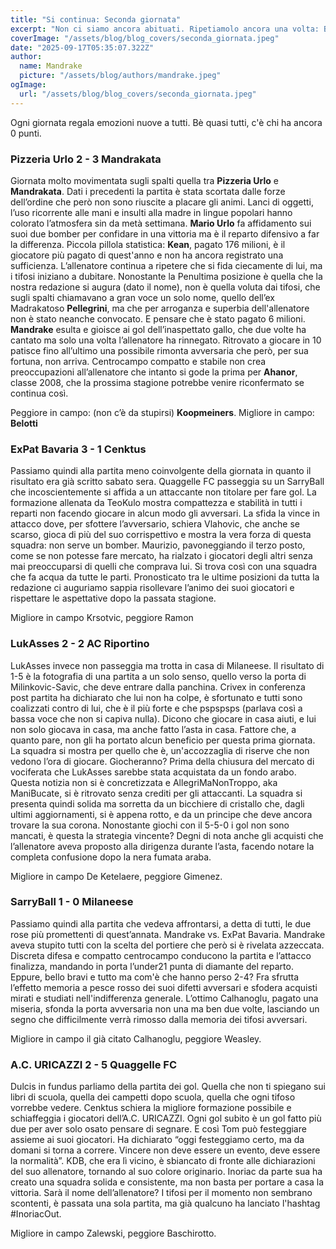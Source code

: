 ```yaml
---
title: "Si continua: Seconda giornata"
excerpt: "Non ci siamo ancora abituati. Ripetiamolo ancora una volta: Bentornato Fantacalcio! "
coverImage: "/assets/blog/blog_covers/seconda_giornata.jpeg"
date: "2025-09-17T05:35:07.322Z"
author:
  name: Mandrake
  picture: "/assets/blog/authors/mandrake.jpeg"
ogImage:
  url: "/assets/blog/blog_covers/seconda_giornata.jpeg"
---
```


Ogni giornata regala emozioni nuove a tutti. Bè quasi tutti, c'è chi ha ancora 0 punti.

### Pizzeria Urlo 2 - 3 Mandrakata

Giornata molto movimentata sugli spalti quella tra **Pizzeria Urlo** e **Mandrakata**. Dati i precedenti la partita è stata scortata dalle forze dell’ordine che però non sono riuscite a placare gli animi. Lanci di oggetti, l’uso ricorrente alle mani e insulti alla madre in lingue popolari hanno colorato l’atmosfera sin da metà settimana.
**Mario Urlo** fa affidamento sui suoi due bomber per confidare in una vittoria ma è il reparto difensivo a far la differenza. Piccola pillola statistica: __Kean__, pagato 176 milioni, è il giocatore più pagato di quest'anno e non ha ancora registrato una sufficienza. L’allenatore continua a ripetere che si fida ciecamente di lui, ma i tifosi iniziano a dubitare. 
Nonostante la Penultima posizione è quella che la nostra redazione si augura (dato il nome), non è quella voluta dai tifosi, che sugli spalti chiamavano a gran voce un solo nome, quello dell’ex Madrakatoso __Pellegrini__, ma che per arroganza e superbia dell'allenatore non è stato neanche convocato. E pensare che è stato pagato 6 milioni.
**Mandrake** esulta e gioisce ai gol dell’inaspettato gallo, che due volte ha cantato ma solo una volta l’allenatore ha rinnegato. Ritrovato a giocare in 10 patisce fino all’ultimo una possibile rimonta avversaria che però, per sua fortuna, non arriva. 
Centrocampo compatto e stabile non crea preoccupazioni all’allenatore che intanto si gode la prima per __Ahanor__, classe 2008, che la prossima stagione potrebbe venire riconfermato se continua così. 

Peggiore in campo: (non c’è da stupirsi) __Koopmeiners__.
Migliore in campo: __Belotti__


### ExPat Bavaria 3 - 1 Cenktus

Passiamo quindi alla partita meno coinvolgente della giornata in quanto il risultato era già scritto sabato sera.
Quaggelle FC passeggia su un SarryBall che incoscientemente si affida a un attaccante non titolare per fare gol.
La formazione allenata da TeoKulo mostra compattezza e stabilità in tutti i reparti non facendo giocare in alcun modo gli avversari. 
La sfida la vince in attacco dove, per sfottere l’avversario, schiera Vlahovic, che anche se scarso, gioca di più del suo corrispettivo e mostra la vera forza di questa squadra: non serve un bomber.
Maurizio, pavoneggiando il terzo posto, come se non potesse fare mercato, ha rialzato i giocatori degli altri senza mai preoccuparsi di quelli che comprava lui. Si trova così con una squadra che fa acqua da tutte le parti. Pronosticato tra le ultime posizioni da tutta la redazione ci auguriamo sappia risollevare l’animo dei suoi giocatori e rispettare le aspettative dopo la passata stagione.

Migliore in campo Krsotvic, peggiore Ramon

### LukAsses 2 - 2 AC Riportino

LukAsses invece non passeggia ma trotta in casa di Milaneese. Il risultato di 1-5 è la fotografia di una partita a un solo senso, quello verso la porta di Milinkovic-Savic, che deve entrare dalla panchina. 
Crivex in conferenza post partita ha dichiarato che lui non ha colpe, è sfortunato e tutti sono coalizzati contro di lui, che è il più forte e che pspspsps (parlava così a bassa voce che non si capiva nulla).
Dicono che giocare in casa aiuti, e lui non solo giocava in casa, ma anche fatto l’asta in casa. Fattore che, a quanto pare, non gli ha portato alcun beneficio per questa prima giornata.
La squadra si mostra per quello che è, un'accozzaglia di riserve che non vedono l’ora di giocare. Giocheranno?
Prima della chiusura del mercato di vociferata che LukAsses sarebbe stata acquistata da un fondo arabo. Questa notizia non si è concretizzata e AllegriMaNonTroppo, aka ManiBucate, si è ritrovato senza crediti per gli attaccanti. La squadra si presenta quindi solida ma sorretta da un bicchiere di cristallo che, dagli ultimi aggiornamenti, si è appena rotto, e da un principe che deve ancora trovare la sua corona.
Nonostante giochi con il 5-5-0 i gol non sono mancati, è questa la strategia vincente? 
Degni di nota anche gli acquisti che l’allenatore aveva proposto alla dirigenza durante l’asta, facendo notare la completa confusione dopo la nera fumata araba.

Migliore in campo De Ketelaere, peggiore Gimenez.

### SarryBall 1 - 0 Milaneese

Passiamo quindi alla partita che vedeva affrontarsi, a detta di tutti, le due rose più promettenti di quest’annata.
Mandrake vs. ExPat Bavaria.
Mandrake aveva stupito tutti con la scelta del portiere che però si è rivelata azzeccata. Discreta difesa e compatto centrocampo conducono la partita e l’attacco finalizza, mandando in porta l’under21 punta di diamante del reparto. 
Eppure, bello bravi e tutto ma com'è che hanno perso 2-4?
Fra sfrutta l’effetto memoria a pesce rosso dei suoi difetti avversari e sfodera acquisti mirati e studiati nell'indifferenza generale. L’ottimo Calhanoglu, pagato una miseria, sfonda la porta avversaria non una ma ben due volte, lasciando un segno che difficilmente verrà rimosso dalla memoria dei tifosi avversari.

Migliore in campo il già citato Calhanoglu, peggiore Weasley.

### A.C. URICAZZI 2 - 5 Quaggelle FC

Dulcis in fundus parliamo della partita dei gol. Quella che non ti spiegano sui libri di scuola, quella dei campetti dopo scuola, quella che ogni tifoso vorrebbe vedere.
Cenktus schiera la migliore formazione possibile e schiaffeggia i giocatori dell’A.C. URICAZZI.
Ogni gol subito è un gol fatto più due per aver solo osato pensare di segnare.
E così Tom può festeggiare assieme ai suoi giocatori. Ha dichiarato “oggi festeggiamo certo, ma da domani si torna a correre. Vincere non deve essere un evento, deve essere la normalità”. KDB, che era lì vicino, è sbiancato di fronte alle dichiarazioni del suo allenatore, tornando al suo colore originario.
Inoriac da parte sua ha creato una squadra solida e consistente, ma non basta per portare a casa la vittoria. Sarà il nome dell’allenatore? 
I tifosi per il momento non sembrano scontenti, è passata una sola partita, ma già qualcuno ha lanciato l'hashtag #InoriacOut.

Migliore in campo Zalewski, peggiore Baschirotto.

